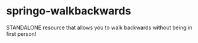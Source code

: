 # springo-walkbackwards
STANDALONE resource that allows you to walk backwards without being in first person!
